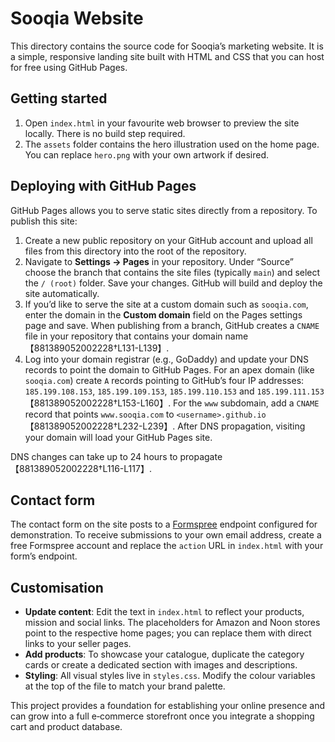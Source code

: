 # Sooqia Website

This directory contains the source code for Sooqia’s marketing website. It is a simple, responsive landing site built with HTML and CSS that you can host for free using GitHub Pages.

## Getting started

1. Open `index.html` in your favourite web browser to preview the site locally. There is no build step required.
2. The `assets` folder contains the hero illustration used on the home page. You can replace `hero.png` with your own artwork if desired.

## Deploying with GitHub Pages

GitHub Pages allows you to serve static sites directly from a repository. To publish this site:

1. Create a new public repository on your GitHub account and upload all files from this directory into the root of the repository.
2. Navigate to **Settings → Pages** in your repository. Under “Source” choose the branch that contains the site files (typically `main`) and select the `/ (root)` folder. Save your changes. GitHub will build and deploy the site automatically.
3. If you’d like to serve the site at a custom domain such as `sooqia.com`, enter the domain in the **Custom domain** field on the Pages settings page and save. When publishing from a branch, GitHub creates a `CNAME` file in your repository that contains your domain name【881389052002228†L131-L139】.
4. Log into your domain registrar (e.g., GoDaddy) and update your DNS records to point the domain to GitHub Pages. For an apex domain (like `sooqia.com`) create `A` records pointing to GitHub’s four IP addresses: `185.199.108.153`, `185.199.109.153`, `185.199.110.153` and `185.199.111.153`【881389052002228†L153-L160】. For the `www` subdomain, add a `CNAME` record that points `www.sooqia.com` to `<username>.github.io`【881389052002228†L232-L239】. After DNS propagation, visiting your domain will load your GitHub Pages site.

DNS changes can take up to 24 hours to propagate【881389052002228†L116-L117】.

## Contact form

The contact form on the site posts to a [Formspree](https://formspree.io) endpoint configured for demonstration. To receive submissions to your own email address, create a free Formspree account and replace the `action` URL in `index.html` with your form’s endpoint.

## Customisation

- **Update content**: Edit the text in `index.html` to reflect your products, mission and social links. The placeholders for Amazon and Noon stores point to the respective home pages; you can replace them with direct links to your seller pages.
- **Add products**: To showcase your catalogue, duplicate the category cards or create a dedicated section with images and descriptions.
- **Styling**: All visual styles live in `styles.css`. Modify the colour variables at the top of the file to match your brand palette.

This project provides a foundation for establishing your online presence and can grow into a full e‑commerce storefront once you integrate a shopping cart and product database.